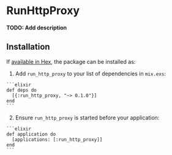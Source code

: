 # RunHttpProxy

**TODO: Add description**

## Installation

If [available in Hex](https://hex.pm/docs/publish), the package can be installed as:

  1. Add `run_http_proxy` to your list of dependencies in `mix.exs`:

    ```elixir
    def deps do
      [{:run_http_proxy, "~> 0.1.0"}]
    end
    ```

  2. Ensure `run_http_proxy` is started before your application:

    ```elixir
    def application do
      [applications: [:run_http_proxy]]
    end
    ```

